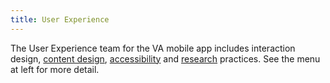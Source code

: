 ```yaml
---
title: User Experience
---
```


The User Experience team for the VA mobile app includes interaction design, [content design](/docs/Flagship%20design%20library/Content/content-style-guide), [accessibility](../FrontEnd/Accessibility) and [research](../Design/Research) practices. See the menu at left for more detail.

